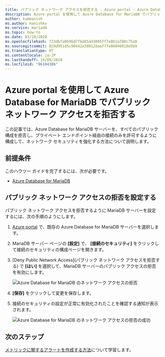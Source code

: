 ```yaml
---
title: パブリック ネットワーク アクセスを拒否する - Azure portal - Azure Database for MariaDB
description: Azure portal を使用して Azure Database for MariaDB でパブリック ネットワーク アクセスを拒否するように構成する方法について説明します
author: kummanish
ms.author: manishku
ms.service: mariadb
ms.topic: how-to
ms.date: 03/10/2020
ms.openlocfilehash: f33dbfa0b96d7f6d85443005ff7e8b1a780c75a0
ms.sourcegitcommit: 829d951d5c90442a38012daaf77e86046018e5b9
ms.translationtype: HT
ms.contentlocale: ja-JP
ms.lasthandoff: 10/09/2020
ms.locfileid: "86104386"
---
```

# <a name="deny-public-network-access-in-azure-database-for-mariadb-using-azure-portal"></a>Azure portal を使用して Azure Database for MariaDB でパブリック ネットワーク アクセスを拒否する

この記事では、Azure Database for MariaDB サーバーを、すべてのパブリック構成を拒否し、プライベート エンドポイント経由の接続のみを許可するように構成して、ネットワーク セキュリティを強化する方法について説明します。

## <a name="prerequisites"></a>前提条件

このハウツー ガイドを完了するには、次が必要です。

* [Azure Database for MariaDB](quickstart-create-MariaDB-server-database-using-azure-portal.md)

## <a name="set-deny-public-network-access"></a>パブリック ネットワーク アクセスの拒否を設定する

パブリック ネットワーク アクセスを拒否するように MariaDB サーバーを設定するには、次の手順のようにします。

1. [Azure portal](https://portal.azure.com/) で、既存の Azure Database for MariaDB サーバーを選択します。

1. MariaDB サーバー ページの **[設定]** で、 **[接続のセキュリティ]** をクリックして接続のセキュリティの構成ページを開きます。

1. [Deny Public Network Access]\(パブリック ネットワーク アクセスを拒否する\) で **[はい]** を選択して、MariaDB サーバーのパブリック アクセスの拒否を有効にします。

    ![Azure Database for MariaDB のネットワーク アクセスの拒否](./media/howto-deny-public-network-access/deny-public-network-access.PNG)

1. **[保存]** をクリックして変更を保存します。

1. 接続のセキュリティの設定が正常に有効化されたことを確認する通知が表示されます。

    ![Azure Database for MariaDB のネットワーク アクセスの拒否の成功](./media/howto-deny-public-network-access/deny-public-network-access-success.png)

## <a name="next-steps"></a>次のステップ

[メトリックに関するアラートを作成する方法](howto-alert-metric.md)について学習します。